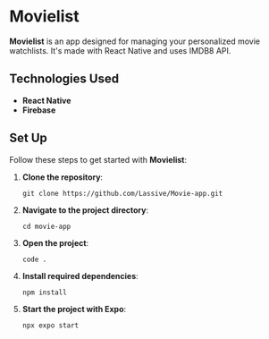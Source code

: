 # Movielist

**Movielist** is an app designed for managing your personalized movie watchlists. It's made with React Native and uses IMDB8 API.

## Technologies Used

- **React Native**
- **Firebase**

## Set Up

Follow these steps to get started with **Movielist**:

1. **Clone the repository**:

   ```
   git clone https://github.com/Lassive/Movie-app.git
   ```

2. **Navigate to the project directory**:

   ```
   cd movie-app
   ```

3. **Open the project**:

   ```
   code .
   ```

4. **Install required dependencies**:

   ```
   npm install
   ```

5. **Start the project with Expo**:
   ```
   npx expo start
   ```
